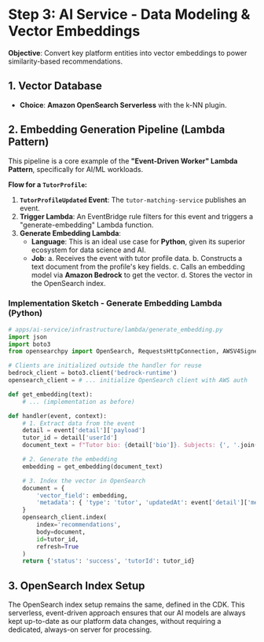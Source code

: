 # Step 3: AI Service - Data Modeling & Vector Embeddings

**Objective**: Convert key platform entities into vector embeddings to power similarity-based recommendations.

## 1. Vector Database

-   **Choice**: **Amazon OpenSearch Serverless** with the k-NN plugin.

## 2. Embedding Generation Pipeline (Lambda Pattern)

This pipeline is a core example of the **"Event-Driven Worker" Lambda Pattern**, specifically for AI/ML workloads.

**Flow for a `TutorProfile`:**

1.  **`TutorProfileUpdated` Event**: The `tutor-matching-service` publishes an event.
2.  **Trigger Lambda**: An EventBridge rule filters for this event and triggers a "generate-embedding" Lambda function.
3.  **Generate Embedding Lambda**:
    -   **Language**: This is an ideal use case for **Python**, given its superior ecosystem for data science and AI.
    -   **Job**:
        a.  Receives the event with tutor profile data.
        b.  Constructs a text document from the profile's key fields.
        c.  Calls an embedding model via **Amazon Bedrock** to get the vector.
        d.  Stores the vector in the OpenSearch index.

### Implementation Sketch - Generate Embedding Lambda (Python)

```python
# apps/ai-service/infrastructure/lambda/generate_embedding.py
import json
import boto3
from opensearchpy import OpenSearch, RequestsHttpConnection, AWSV4SignerAuth

# Clients are initialized outside the handler for reuse
bedrock_client = boto3.client('bedrock-runtime')
opensearch_client = # ... initialize OpenSearch client with AWS auth

def get_embedding(text):
    # ... (implementation as before)

def handler(event, context):
    # 1. Extract data from the event
    detail = event['detail']['payload']
    tutor_id = detail['userId']
    document_text = f"Tutor bio: {detail['bio']}. Subjects: {', '.join(detail['subjects'])}"

    # 2. Generate the embedding
    embedding = get_embedding(document_text)

    # 3. Index the vector in OpenSearch
    document = {
        'vector_field': embedding,
        'metadata': { 'type': 'tutor', 'updatedAt': event['detail']['metadata']['timestamp'] }
    }
    opensearch_client.index(
        index='recommendations',
        body=document,
        id=tutor_id,
        refresh=True
    )
    return {'status': 'success', 'tutorId': tutor_id}
```

## 3. OpenSearch Index Setup

The OpenSearch index setup remains the same, defined in the CDK. This serverless, event-driven approach ensures that our AI models are always kept up-to-date as our platform data changes, without requiring a dedicated, always-on server for processing.
